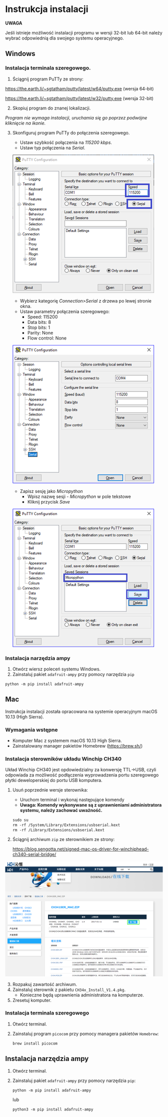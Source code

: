 # Instrukcja instalacji

**UWAGA**

Jeśli istnieje możliwość instalacji programu w wersji 32-bit lub 64-bit należy wybrać odpowiednią dla swojego systemu operacyjnego.

## Windows
### Instalacja terminala szeregowego.

1. Ściągnij program PuTTy ze strony:

https://the.earth.li/~sgtatham/putty/latest/w64/putty.exe (wersja 64-bit)

https://the.earth.li/~sgtatham/putty/latest/w32/putty.exe (wersja 32-bit)

2. Skopiuj program do znanej lokalizacji. 

_Program nie wymaga instalacji, uruchamia się go poprzez podwójne kliknięcie na ikonie._

3. Skonfiguruj program PuTTy do połączenia szeregowego.
    - Ustaw szybkość połączenia na _115200 kbps_.
    - Ustaw typ połączenia na _Serial_.

    ![](img/installation-instructions/01-putty_config_serial.png)

    - Wybierz kategorię _Connection>Serial_ z drzewa po lewej stronie okna.
    - Ustaw parametry połączenia szeregowego:
        - Speed: 115200
        - Data bits: 8
        - Stop bits: 1
        - Parity: None
        - Flow control: None

    ![](img/installation-instructions/02-putty_config_serial_params.png)

    - Zapisz sesję jako _Micropython_
        - Wpisz nazwę sesji - _Micropython_ w pole tekstowe
        - Kliknij przycisk _Save_

    ![](img/installation-instructions/03-putty_config_save.png)

### Instalacja narzędzia ampy
1. Otwórz wiersz poleceń systemu Windows.
2. Zainstaluj pakiet `adafruit-ampy` przy pomocy narzędzia `pip`
```
python -m pip install adafruit-ampy
```

## Mac
Instrukcja instalacji została opracowana na systemie operacyjnym macOS 10.13 (High Sierra).

### Wymagania wstępne

- Komputer Mac z systemem macOS 10.13 High Sierra.
- Zainstalowany manager pakietów Homebrew (https://brew.sh/)

### Instalacja sterowników układu Winchip CH340

Układ Winchip CH340 jest opdowiedzialny za konwersję TTL->USB, czyli odpowiada za możliwość podłączenia wyprowadzenia portu szeregowego płytki deweloperskiej do portu USB komputera.

1. Usuń poprzednie wersje sterownika:
    - Uruchom terminal i wykonaj następujące komendy
    - **Uwaga: Komendy wykonywane są z uprawnieniami administratora systemu, należy zachować uważność.**
    ```
    sudo su
    rm -rf /System/Library/Extensions/usbserial.kext
    rm -rf /Library/Extensions/usbserial.kext
    ```

2. Ściągnij archiwum `zip` ze sterownikiem ze strony:

    https://blog.sengotta.net/signed-mac-os-driver-for-winchiphead-ch340-serial-bridge/

![](img/installation-instructions/mac/01-ch340_drivers_download.png)

3. Rozpakuj zawartość archiwum.
4. Zainstaluj sterownik z pakietu `CH34x_Install_V1.4.pkg`.
    - Konieczne będą uprawnienia administratora na komputerze.
5. Zresetuj komputer.

### Instalacja terminala szeregowego

1. Otwórz terminal.
2. Zainstaluj program `picocom` przy pomocy managera pakietów `Homebrew`:

    ```
    brew install picocom
    ```

## Instalacja narzędzia ampy
1. Otwórz terminal.
2. Zainstaluj pakiet `adafruit-ampy` przy pomocy narzędzia `pip`:
    ```
    python -m pip install adafruit-ampy
    ```

    lub

    ```
    python3 -m pip install adafruit-ampy
    ```

